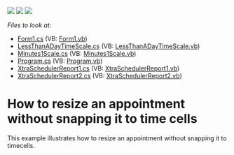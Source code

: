 <!-- default badges list -->
![](https://img.shields.io/endpoint?url=https://codecentral.devexpress.com/api/v1/VersionRange/128635962/14.2.3%2B)
[![](https://img.shields.io/badge/Open_in_DevExpress_Support_Center-FF7200?style=flat-square&logo=DevExpress&logoColor=white)](https://supportcenter.devexpress.com/ticket/details/E2341)
[![](https://img.shields.io/badge/📖_How_to_use_DevExpress_Examples-e9f6fc?style=flat-square)](https://docs.devexpress.com/GeneralInformation/403183)
<!-- default badges end -->
<!-- default file list -->
*Files to look at*:

* [Form1.cs](./CS/WindowsApplication1/Form1.cs) (VB: [Form1.vb](./VB/WindowsApplication1/Form1.vb))
* [LessThanADayTimeScale.cs](./CS/WindowsApplication1/LessThanADayTimeScale.cs) (VB: [LessThanADayTimeScale.vb](./VB/WindowsApplication1/LessThanADayTimeScale.vb))
* [Minutes1Scale.cs](./CS/WindowsApplication1/Minutes1Scale.cs) (VB: [Minutes1Scale.vb](./VB/WindowsApplication1/Minutes1Scale.vb))
* [Program.cs](./CS/WindowsApplication1/Program.cs) (VB: [Program.vb](./VB/WindowsApplication1/Program.vb))
* [XtraSchedulerReport1.cs](./CS/WindowsApplication1/XtraSchedulerReport1.cs) (VB: [XtraSchedulerReport1.vb](./VB/WindowsApplication1/XtraSchedulerReport1.vb))
* [XtraSchedulerReport2.cs](./CS/WindowsApplication1/XtraSchedulerReport2.cs) (VB: [XtraSchedulerReport2.vb](./VB/WindowsApplication1/XtraSchedulerReport2.vb))
<!-- default file list end -->
# How to resize an appointment without snapping it to time cells


<p>This example illustrates how to resize an appointment without snapping it to timecells.</p>

<br/>


